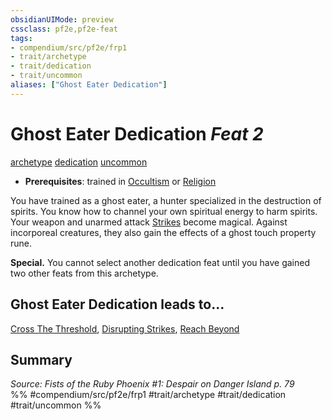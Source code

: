 ```yaml
---
obsidianUIMode: preview
cssclass: pf2e,pf2e-feat
tags:
- compendium/src/pf2e/frp1
- trait/archetype
- trait/dedication
- trait/uncommon
aliases: ["Ghost Eater Dedication"]
---
```

# Ghost Eater Dedication  *Feat 2*  
[archetype](/rules/traits/archetype.md)  [dedication](/rules/traits/dedication.md)  [uncommon](/rules/traits/uncommon.md)  

- **Prerequisites**: trained in [Occultism](/compendium/skills.md#Occultism) or [Religion](/compendium/skills.md#Religion)

You have trained as a ghost eater, a hunter specialized in the destruction of spirits. You know how to channel your own spiritual energy to harm spirits. Your weapon and unarmed attack [Strikes](/rules/actions/strike.md) become magical. Against incorporeal creatures, they also gain the effects of a ghost touch property rune.

**Special.** You cannot select another dedication feat until you have gained two other feats from this archetype.

## Ghost Eater Dedication leads to...

[Cross The Threshold](/compendium/feats/cross-the-threshold-frp1.md), [Disrupting Strikes](/compendium/feats/disrupting-strikes-frp1.md), [Reach Beyond](/compendium/feats/reach-beyond-frp1.md)

## Summary

*Source: Fists of the Ruby Phoenix #1: Despair on Danger Island p. 79*  
%% #compendium/src/pf2e/frp1 #trait/archetype #trait/dedication #trait/uncommon %%